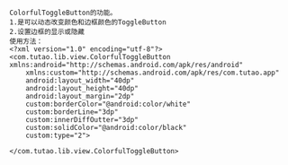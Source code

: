     ColorfulToggleButton的功能。
    1.是可以动态改变颜色和边框颜色的ToggleButton
    2.设置边框的显示或隐藏
    使用方法：
    <?xml version="1.0" encoding="utf-8"?>
    <com.tutao.lib.view.ColorfulToggleButton xmlns:android="http://schemas.android.com/apk/res/android"
        xmlns:custom="http://schemas.android.com/apk/res/com.tutao.app"
        android:layout_width="40dp"
        android:layout_height="40dp"
        android:layout_margin="2dp"
        custom:borderColor="@android:color/white"
        custom:borderLine="3dp"
        custom:innerDiffOutter="3dp"
        custom:solidColor="@android:color/black"
        custom:type="2">

    </com.tutao.lib.view.ColorfulToggleButton>
